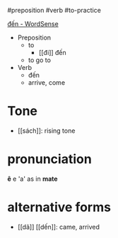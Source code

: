#preposition #verb #to-practice 

[đến‎ - WordSense](https://www.wordsense.eu/%C4%91%E1%BA%BFn/)
- Preposition
	- to
		- [[đi]] đến‎
	- to go to‎
- Verb
	- đến 
	- arrive, come



# Tone
- [[sách]]: rising tone

# pronunciation
**ê** e 'a' as in **mate**


# alternative forms
- [[dã]] [[dến]]: came, arrived